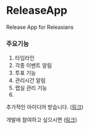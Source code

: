 # ReleaseApp
Release App for Releasians

### 주요기능
1. 타임라인
1. 각종 이벤트 알림
1. 투표 기능
1. 관리시간 알림
1. 랩실 관리 기능
1.

추가적인 아이디어 받습니다. ([링크](https://github.com/SGCSRelease/ReleaseApp/issues/3))

개발에 참여하고 싶으시면 ([링크](https://github.com/SGCSRelease/ReleaseApp/wiki/Xamarin-Development))